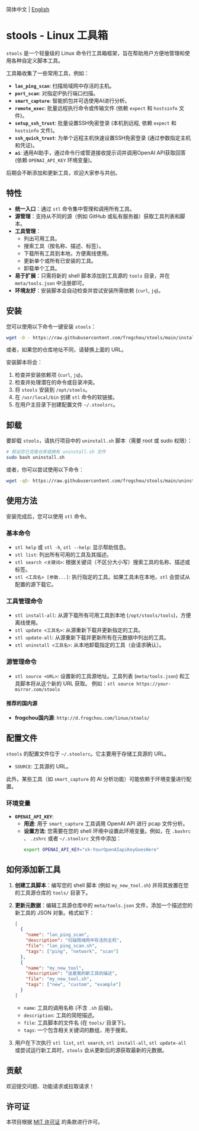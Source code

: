 简体中文 | [English](README.md)

# stools - Linux 工具箱

`stools` 是一个轻量级的 Linux 命令行工具箱框架，旨在帮助用户方便地管理和使用各种自定义脚本工具。

工具箱收集了一些常用工具，例如：
-   **`lan_ping_scan`**: 扫描局域网中存活的主机。
-   **`port_scan`**: 对指定IP执行端口扫描。
-   **`smart_capture`**: 智能抓包并可选使用AI进行分析。
-   **`remote_exec`**: 批量远程执行命令或传输文件 (依赖 `expect` 和 `hostsinfo` 文件)。
-   **`setup_ssh_trust`**: 批量设置SSH免密登录 (本机到远程, 依赖 `expect` 和 `hostsinfo` 文件)。
-   **`ssh_quick_trust`**: 为单个远程主机快速设置SSH免密登录 (通过参数指定主机和凭证)。
-   **`ai`**: 通用AI助手，通过命令行或管道接收提示词并调用OpenAI API获取回答 (依赖 `OPENAI_API_KEY` 环境变量)。

后期会不断添加和更新工具，欢迎大家参与共创。

## 特性

-   **统一入口**：通过 `stl` 命令集中管理和调用所有工具。
-   **源管理**：支持从不同的源（例如 GitHub 或私有服务器）获取工具列表和脚本。
-   **工具管理**：
    -   列出可用工具。
    -   搜索工具（按名称、描述、标签）。
    -   下载所有工具到本地，方便离线使用。
    -   更新单个或所有已安装的工具。
    -   卸载单个工具。
-   **易于扩展**：只需将新的 shell 脚本添加到工具源的 `tools` 目录，并在 `meta/tools.json` 中注册即可。
-   **环境友好**：安装脚本会自动检查并尝试安装所需依赖 (`curl`, `jq`)。

## 安装

您可以使用以下命令一键安装 `stools`：

```bash
wget -O - https://raw.githubusercontent.com/frogchou/stools/main/install.sh | bash
```
或者，如果您的仓库地址不同，请替换上面的 URL。

安装脚本将会：
1.  检查并安装依赖项 (`curl`, `jq`)。
2.  检查并处理潜在的命令或目录冲突。
3.  将 `stools` 安装到 `/opt/stools`。
4.  在 `/usr/local/bin` 创建 `stl` 命令的软链接。
5.  在用户主目录下创建配置文件 `~/.stoolsrc`。

## 卸载

要卸载 `stools`，请执行项目中的 `uninstall.sh` 脚本（需要 root 或 sudo 权限）：

```bash
# 假设您已克隆仓库或拥有 uninstall.sh 文件
sudo bash uninstall.sh
```
或者，你可以尝试使用以下命令：
```bash
wget -qO- https://raw.githubusercontent.com/frogchou/stools/main/uninstall.sh | bash
```

## 使用方法

安装完成后，您可以使用 `stl` 命令。

### 基本命令

-   `stl help` 或 `stl -h`, `stl --help`: 显示帮助信息。
-   `stl list`: 列出所有可用的工具及其描述。
-   `stl search <关键词>`: 根据关键词（不区分大小写）搜索工具的名称、描述或标签。
-   `stl <工具名> [参数...]`: 执行指定的工具。如果工具未在本地，`stl` 会尝试从配置的源下载它。

### 工具管理命令

-   `stl install-all`: 从源下载所有可用工具到本地 (`/opt/stools/tools`)，方便离线使用。
-   `stl update <工具名>`: 从源重新下载并更新指定的工具。
-   `stl update-all`: 从源重新下载并更新所有在元数据中列出的工具。
-   `stl uninstall <工具名>`: 从本地卸载指定的工具（会请求确认）。

### 源管理命令

-   `stl source <URL>`: 设置新的工具源地址。工具列表 (`meta/tools.json`) 和工具脚本将从这个新的 URL 获取。
    例如：`stl source https://your-mirror.com/stools`

#### 推荐的国内源

-   **frogchou国内源**: `http://d.frogchou.com/linux/stools/`

## 配置文件

`stools` 的配置文件位于 `~/.stoolsrc`。它主要用于存储工具源的 URL。

-   `SOURCE`: 工具源的 URL。

此外，某些工具（如 `smart_capture` 的 AI 分析功能）可能依赖于环境变量进行配置。

### 环境变量

-   **`OPENAI_API_KEY`**:
    -   **用途**: 用于 `smart_capture` 工具调用 OpenAI API 进行 pcap 文件分析。
    -   **设置方法**: 您需要在您的 shell 环境中设置此环境变量。例如，在 `.bashrc` 、 `.zshrc` 或者 `~/.stoolsrc` 文件中添加：
        ```bash
        export OPENAI_API_KEY="sk-YourOpenAIapiKeyGoesHere"
        ```

## 如何添加新工具

1.  **创建工具脚本**：编写您的 shell 脚本 (例如 `my_new_tool.sh`) 并将其放置在您的工具源仓库的 `tools/` 目录下。
2.  **更新元数据**：编辑工具源仓库中的 `meta/tools.json` 文件，添加一个描述您的新工具的 JSON 对象。格式如下：
    ```json
    [
      {
        "name": "lan_ping_scan",
        "description": "扫描局域网中存活的主机",
        "file": "lan_ping_scan.sh",
        "tags": ["ping", "network", "scan"]
      },
      {
        "name": "my_new_tool",
        "description": "这是我的新工具的描述",
        "file": "my_new_tool.sh",
        "tags": ["new", "custom", "example"]
      }
    ]
    ```
    -   `name`: 工具的调用名称 (不含 `.sh` 后缀)。
    -   `description`: 工具的简短描述。
    -   `file`: 工具脚本的文件名 (在 `tools/` 目录下)。
    -   `tags`: 一个包含相关关键词的数组，用于搜索。

3.  用户在下次执行 `stl list`, `stl search`, `stl install-all`, `stl update-all` 或尝试运行新工具时，`stools` 会从更新后的源获取最新的元数据。

## 贡献

欢迎提交问题、功能请求或拉取请求！

## 许可证

本项目根据 [MIT 许可证](LICENSE) 的条款进行许可。